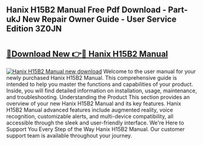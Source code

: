 ## Hanix H15B2 Manual Free Pdf Download - Part-ukJ New Repair Owner Guide - User Service Edition 3Z0JN

# <h2><a href="http://bc64301.oget.top/?id=Hanix+H15B2+Manual">🔗Download New 👉🔴 Hanix H15B2 Manual</a></h2>

[![Hanix H15B2 Manual new download](https://i.imgur.com/5g1atiW.png)](http://bc64301.oget.top/?id=Hanix+H15B2+Manual)
Welcome to the user manual for your newly purchased Hanix H15B2 Manual. This comprehensive guide is intended to help you master the functions and capabilities of your product. Inside, you will find detailed information on installation, usage, maintenance, and troubleshooting. Understanding the Product This section provides an overview of your new Hanix H15B2 Manual and its key features. Hanix H15B2 Manual advanced features include augmented reality, voice recognition, customizable alerts, and multi-device compatibility, all accessible through the sleek and user-friendly interface. We're Here to Support You Every Step of the Way Hanix H15B2 Manual. Our customer support team is available throughout your journey.
